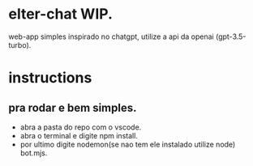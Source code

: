 # elter-chat WIP.
 web-app simples inspirado no chatgpt, utilize a api da openai (gpt-3.5-turbo).
 
# instructions
## pra rodar e bem simples.

- abra a pasta do repo com o vscode.
- abra o terminal e digite npm install.
- por ultimo digite nodemon(se nao tem ele instalado utilize node) bot.mjs.

